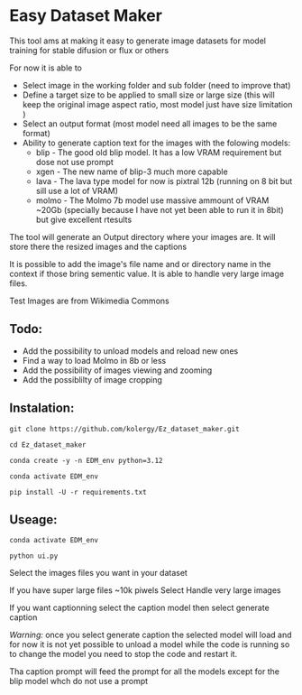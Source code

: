 # Easy Dataset Maker

This tool ams at making it easy to generate image datasets for model training for stable difusion or flux or others

For now it is able to
 - Select image in the working folder and sub folder (need to improve that)
 - Define a target size to be applied to small size or large size (this will keep the original image aspect ratio, most model just have size limitation )
 - Select an output format (most model need all images to be the same format) 
 - Ability to generate caption text for the images  with the folowing models:
    - blip  - The good old blip model. It has a low VRAM requirement but dose not use prompt
    - xgen  - The new name of blip-3 much more capable  
    - lava  - The lava type model for now is pixtral 12b (running on 8 bit but sill use a lot of VRAM)
    - molmo - The Molmo 7b model use massive ammount of VRAM ~20Gb (specially because I have not yet been able to run it in 8bit) but give excellent rtesults

The tool will generate an Output directory where your images are. It will store there the resized images and the captions 

It is possible to add the image's file name and or directory name in the context if those bring sementic value.
It is able to handle very large image files.

Test Images are from Wikimedia Commons

## Todo:
 - Add the possibility to unload models and reload new ones
 - Find a way to load Molmo in 8b or less
 - Add the possibility of images viewing and zooming
 - Add the possiblilty of image cropping 




 ## Instalation:

 `git clone https://github.com/kolergy/Ez_dataset_maker.git`

 `cd Ez_dataset_maker`

 `conda create -y -n EDM_env python=3.12`

 `conda activate EDM_env`

 `pip install -U -r requirements.txt`


 ## Useage:

 `conda activate EDM_env`

 `python ui.py`

 Select the images files you want in your dataset

 If you have super large files ~10k piwels Select Handle very large images 

 If you want captionning select the caption model then select generate caption

*Warning:* once you select generate caption the selected model will load and for now it is not yet possible to unload a model while the code is running so to change the model you need to stop the code and restart it.  

Tha caption prompt will feed the prompt for all the models except for the blip model whch do not use a prompt
